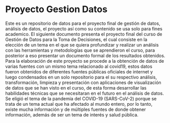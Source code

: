 # Proyecto Gestion Datos
Este es un repositorio de datos para el proyecto final de gestión de datos, análisis de datos, el proyecto así como su contenido se usa
solo para fines academico.
El siguiente documento presenta el proyecto final del curso de Gestión de Datos para la Toma de Decisiones, el cual consiste en la elección de un tema en el que se quiera profundizar y realizar un análisis con las herramientas y metodologías que se aprendieron el curso, para posterior a eso presentar un documento formal de los resultados obtenidos.
Para la elaboración de este proyecto se procede a la obtención de datos de varias fuentes con un mismo tema relacionado al covid19, estos datos fueron obtenidos de diferentes fuentes públicas oficiales de internet y luego condensados en un solo repositorio para el su respectivo análisis, transformación, limpieza y presentación con aplicaciones de visualización de datos que se han visto en el curso, de esta forma desarrollar las habilidades técnicas que se necesitaran en el futuro en el análisis de datos.
Se eligió el tema de la pandemia del COVID-19 (SARS-CoV-2) porque se trata de un tema actual que ha afectado al mundo entero, por lo tanto, existe mucha información y de múltiples fuentes de donde obtener información, además de ser un tema de interés y salud pública.


